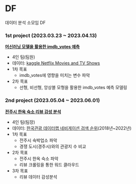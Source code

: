 # DF
데이터 분석 소모임 DF

### 1st project (2023.03.23 ~ 2023.04.13)
**[머신러닝 모델을 활용한 imdb_votes 예측](https://github.com/dduniverse/DF/blob/main/1st%20project/DF4%EC%A1%B0_%EC%B5%9C%EC%A2%85.pdf)**
- 4인 팀(팀원)
- 데이터: [kaggle Netflix Movies and TV Shows](https://www.kaggle.com/datasets/dgoenrique/netflix-movies-and-tv-shows)
- 1차 목표
  - imdb_votes에 영향을 미치는 변수 파악
- 2차 목표
  - 선형, 비선형, 앙상블 모형을 활용한 imdb_votes 예측 모델링



### 2nd project (2023.05.04 ~ 2023.06.01)
**[전주시 한옥 숙소 리뷰 감성 분석](https://github.com/dduniverse/DF/blob/main/2nd%20project/DF-%EB%B6%84%EC%84%9D%EB%B3%B4%EA%B3%A0%EC%84%9C.pdf)**
- 4인 팀(팀장)
- 데이터: [한국관광 데이터랩 네비게이션 검색 순위](https://datalab.visitkorea.or.kr/datalab/portal/main/getMainForm.do)(2018년~2022년)
- 1차 목표
  - 전주시 숙박업소 파악
  - 경쟁 도시(경주시)와의 관광지 수 비교
- 2차 목표
  - 전주시 한옥 숙소 파악
  - 리뷰 크롤링을 통한 워드 클라우드
- 3차 목표
  - 리뷰 데이터 감성분석

